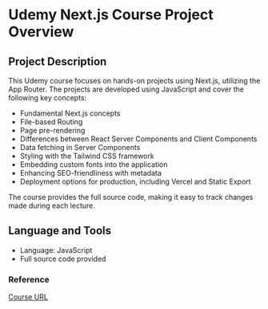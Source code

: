 # Udemy Next.js Course Project Overview

## Project Description

This Udemy course focuses on hands-on projects using Next.js, utilizing the App Router. The projects are developed using JavaScript and cover the following key concepts:

- Fundamental Next.js concepts
- File-based Routing
- Page pre-rendering
- Differences between React Server Components and Client Components
- Data fetching in Server Components
- Styling with the Tailwind CSS framework
- Embedding custom fonts into the application
- Enhancing SEO-friendliness with metadata
- Deployment options for production, including Vercel and Static Export

The course provides the full source code, making it easy to track changes made during each lecture.

## Language and Tools

- Language: JavaScript
- Full source code provided

### Reference
[Course URL](https://www.udemy.com/course/nextjs-by-example/)
